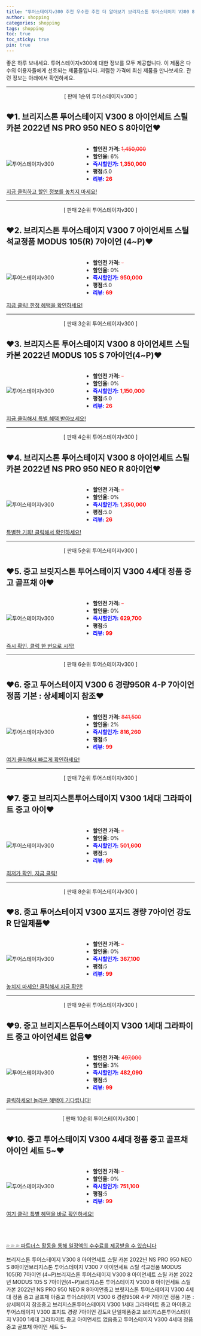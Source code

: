 ```yaml
---
title: "투어스테이지v300 추천 우수한 추천 더 알아보기 브리지스톤 투어스테이지 V300 8 아이언세트"
author: shopping
categories: shopping
tags: shopping
toc: true
toc_sticky: true
pin: true
---
```

좋은 하루 보내세요. 투어스테이지v300에 대한 정보를 모두 제공합니다. 이 제품은 다수의 이용자들에게 선호되는 제품들입니다. 저렴한 가격에 최신 제품을 만나보세요. 관련 정보는 아래에서 확인하세요.

---
<p class="toplist" style="margin: 0 auto; display: block; width: fit-content;">[ 판매 1순위 투어스테이지v300 ]</p>

<h2><strong>❤️1. 브리지스톤 투어스테이지 V300 8 아이언세트 스틸 카본 2022년 NS PRO 950 NEO S 8아이언❤️</strong></h2>

<div style="display: flex; align-items: center;">
    <div style="flex: 0.4;">
        <img src="https://thumbnail10.coupangcdn.com/thumbnails/remote/230x230ex/image/vendor_inventory/250a/fa7f501e548dcfa2d476a559a7001203b4dc86de2518a3ab256a066ba588.jpg" alt="투어스테이지v300" style="max-width: 100%;">
    </div>
    <div style="flex: 0.6; margin-left: 10px;">
        <ul>
            <li><strong>할인전 가격:</strong> <del style="color: red;">1,450,000</del></li>
            <li><strong>할인율:</strong> 6%</li>
            <li><span style='color:blue'><strong>즉시할인가:</strong></span> <span style='color:red'><strong>1,350,000</strong></span></li>
            <li><strong>평점:</strong>5.0</li>
            <li><span style='color:blue'><strong>리뷰:</strong></span> <span style='color:red'><strong>26</strong></span></li>
        </ul>
    </div>
</div>
<div class="center">
    <a href="https://selin100587001.github.io?lptag=AF9450613&subid=githubio&pageKey=6333733233&traceid=V0-153&itemId=13255540582&vendorItemId=87523738710" class="myButton">
        지금 클릭하고 할인 정보를 놓치지 마세요!
    </a>
</div>


---
<p class="toplist" style="margin: 0 auto; display: block; width: fit-content;">[ 판매 2순위 투어스테이지v300 ]</p>

<h2><strong>❤️2. 브리지스톤 투어스테이지 V300 7 아이언세트 스틸 석교정품 MODUS 105(R) 7아이언 (4~P)❤️</strong></h2>

<div style="display: flex; align-items: center;">
    <div style="flex: 0.4;">
        <img src="https://thumbnail10.coupangcdn.com/thumbnails/remote/230x230ex/image/vendor_inventory/1bdf/8ea4fc9bc1d11c95a4e33e8c2df48dec06d87580ca03c6a29eebea39f3a0.jpg" alt="투어스테이지v300" style="max-width: 100%;">
    </div>
    <div style="flex: 0.6; margin-left: 10px;">
        <ul>
            <li><strong>할인전 가격:</strong> <del style="color: red;">-</del></li>
            <li><strong>할인율:</strong> 0%</li>
            <li><span style='color:blue'><strong>즉시할인가:</strong></span> <span style='color:red'><strong>950,000</strong></span></li>
            <li><strong>평점:</strong>5.0</li>
            <li><span style='color:blue'><strong>리뷰:</strong></span> <span style='color:red'><strong>69</strong></span></li>
        </ul>
    </div>
</div>
<div class="center">
    <a href="https://selin100587001.github.io?lptag=AF9450613&subid=githubio&pageKey=1318462835&traceid=V0-153&itemId=2338448183&vendorItemId=88310525712" class="myButton">
        지금 클릭! 한정 혜택을 확인하세요!
    </a>
</div>


---
<p class="toplist" style="margin: 0 auto; display: block; width: fit-content;">[ 판매 3순위 투어스테이지v300 ]</p>

<h2><strong>❤️3. 브리지스톤 투어스테이지 V300 8 아이언세트 스틸 카본 2022년 MODUS 105 S 7아이언(4~P)❤️</strong></h2>

<div style="display: flex; align-items: center;">
    <div style="flex: 0.4;">
        <img src="https://thumbnail9.coupangcdn.com/thumbnails/remote/230x230ex/image/vendor_inventory/d5b3/4a37517a9ce615e18b34cdf3492bfdfb50cc1db08bb032fa89a4c4a426af.jpg" alt="투어스테이지v300" style="max-width: 100%;">
    </div>
    <div style="flex: 0.6; margin-left: 10px;">
        <ul>
            <li><strong>할인전 가격:</strong> <del style="color: red;">-</del></li>
            <li><strong>할인율:</strong> 0%</li>
            <li><span style='color:blue'><strong>즉시할인가:</strong></span> <span style='color:red'><strong>1,150,000</strong></span></li>
            <li><strong>평점:</strong>5.0</li>
            <li><span style='color:blue'><strong>리뷰:</strong></span> <span style='color:red'><strong>26</strong></span></li>
        </ul>
    </div>
</div>
<div class="center">
    <a href="https://selin100587001.github.io?lptag=AF9450613&subid=githubio&pageKey=6333733233&traceid=V0-153&itemId=13255540584&vendorItemId=87523738802" class="myButton">
        지금 클릭해서 특별 혜택 받아보세요!
    </a>
</div>


---
<p class="toplist" style="margin: 0 auto; display: block; width: fit-content;">[ 판매 4순위 투어스테이지v300 ]</p>

<h2><strong>❤️4. 브리지스톤 투어스테이지 V300 8 아이언세트 스틸 카본 2022년 NS PRO 950 NEO R 8아이언❤️</strong></h2>

<div style="display: flex; align-items: center;">
    <div style="flex: 0.4;">
        <img src="https://thumbnail10.coupangcdn.com/thumbnails/remote/230x230ex/image/vendor_inventory/250a/fa7f501e548dcfa2d476a559a7001203b4dc86de2518a3ab256a066ba588.jpg" alt="투어스테이지v300" style="max-width: 100%;">
    </div>
    <div style="flex: 0.6; margin-left: 10px;">
        <ul>
            <li><strong>할인전 가격:</strong> <del style="color: red;">-</del></li>
            <li><strong>할인율:</strong> 0%</li>
            <li><span style='color:blue'><strong>즉시할인가:</strong></span> <span style='color:red'><strong>1,350,000</strong></span></li>
            <li><strong>평점:</strong>5.0</li>
            <li><span style='color:blue'><strong>리뷰:</strong></span> <span style='color:red'><strong>26</strong></span></li>
        </ul>
    </div>
</div>
<div class="center">
    <a href="https://selin100587001.github.io?lptag=AF9450613&subid=githubio&pageKey=6333733233&traceid=V0-153&itemId=13255540577&vendorItemId=87523738961" class="myButton">
        특별한 기회! 클릭해서 확인하세요!
    </a>
</div>


---
<p class="toplist" style="margin: 0 auto; display: block; width: fit-content;">[ 판매 5순위 투어스테이지v300 ]</p>

<h2><strong>❤️5. 중고 브릿지스톤 투어스테이지 V300 4세대 정품 중고 골프채 아❤️</strong></h2>

<div style="display: flex; align-items: center;">
    <div style="flex: 0.4;">
        <img src="https://thumbnail7.coupangcdn.com/thumbnails/remote/230x230ex/image/vendor_inventory/e93e/294dc06e5b827a5671722d56da43ce43af00d33db1e8891a9f6bff4eb970.jpg" alt="투어스테이지v300" style="max-width: 100%;">
    </div>
    <div style="flex: 0.6; margin-left: 10px;">
        <ul>
            <li><strong>할인전 가격:</strong> <del style="color: red;">-</del></li>
            <li><strong>할인율:</strong> 0%</li>
            <li><span style='color:blue'><strong>즉시할인가:</strong></span> <span style='color:red'><strong>629,700</strong></span></li>
            <li><strong>평점:</strong>5</li>
            <li><span style='color:blue'><strong>리뷰:</strong></span> <span style='color:red'><strong>99</strong></span></li>
        </ul>
    </div>
</div>
<div class="center">
    <a href="https://selin100587001.github.io?lptag=AF9450613&subid=githubio&pageKey=8126322051&traceid=V0-153&itemId=23067485002&vendorItemId=90101065127" class="myButton">
        즉시 확인, 클릭 한 번으로 시작!
    </a>
</div>


---
<p class="toplist" style="margin: 0 auto; display: block; width: fit-content;">[ 판매 6순위 투어스테이지v300 ]</p>

<h2><strong>❤️6. 중고 투어스테이지 V300 6 경량950R 4-P 7아이언 정품 기본 : 상세페이지 참조❤️</strong></h2>

<div style="display: flex; align-items: center;">
    <div style="flex: 0.4;">
        <img src="https://thumbnail9.coupangcdn.com/thumbnails/remote/230x230ex/image/vendor_inventory/0c68/e46874cf58603f750b256a4d664f85e098bed3af7e66b9b2a94f0ba1c04f.jpg" alt="투어스테이지v300" style="max-width: 100%;">
    </div>
    <div style="flex: 0.6; margin-left: 10px;">
        <ul>
            <li><strong>할인전 가격:</strong> <del style="color: red;">841,500</del></li>
            <li><strong>할인율:</strong> 2%</li>
            <li><span style='color:blue'><strong>즉시할인가:</strong></span> <span style='color:red'><strong>816,260</strong></span></li>
            <li><strong>평점:</strong>5</li>
            <li><span style='color:blue'><strong>리뷰:</strong></span> <span style='color:red'><strong>99</strong></span></li>
        </ul>
    </div>
</div>
<div class="center">
    <a href="https://selin100587001.github.io?lptag=AF9450613&subid=githubio&pageKey=8228678838&traceid=V0-153&itemId=23675674229&vendorItemId=90701260580" class="myButton">
        여기 클릭해서 빠르게 확인하세요!
    </a>
</div>


---
<p class="toplist" style="margin: 0 auto; display: block; width: fit-content;">[ 판매 7순위 투어스테이지v300 ]</p>

<h2><strong>❤️7. 중고 브리지스톤투어스테이지 V300 1세대 그라파이트 중고 아이❤️</strong></h2>

<div style="display: flex; align-items: center;">
    <div style="flex: 0.4;">
        <img src="https://thumbnail7.coupangcdn.com/thumbnails/remote/230x230ex/image/vendor_inventory/6b47/111912d86a3b3b0aea04d55b662f75b7e8039f841168fbd4b22a90e90407.jpg" alt="투어스테이지v300" style="max-width: 100%;">
    </div>
    <div style="flex: 0.6; margin-left: 10px;">
        <ul>
            <li><strong>할인전 가격:</strong> <del style="color: red;">-</del></li>
            <li><strong>할인율:</strong> 0%</li>
            <li><span style='color:blue'><strong>즉시할인가:</strong></span> <span style='color:red'><strong>501,600</strong></span></li>
            <li><strong>평점:</strong>5</li>
            <li><span style='color:blue'><strong>리뷰:</strong></span> <span style='color:red'><strong>99</strong></span></li>
        </ul>
    </div>
</div>
<div class="center">
    <a href="https://selin100587001.github.io?lptag=AF9450613&subid=githubio&pageKey=8252815825&traceid=V0-153&itemId=23762344577&vendorItemId=90786743082" class="myButton">
        최저가 확인, 지금 클릭!
    </a>
</div>


---
<p class="toplist" style="margin: 0 auto; display: block; width: fit-content;">[ 판매 8순위 투어스테이지v300 ]</p>

<h2><strong>❤️8. 중고 투어스테이지 V300 포지드 경량 7아이언 강도R 단일제품❤️</strong></h2>

<div style="display: flex; align-items: center;">
    <div style="flex: 0.4;">
        <img src="https://thumbnail9.coupangcdn.com/thumbnails/remote/230x230ex/image/vendor_inventory/0d4a/d74cd7667e37eefafcbfa624e317d27c95953d9fcc3eb2a341508e6825d3.jpg" alt="투어스테이지v300" style="max-width: 100%;">
    </div>
    <div style="flex: 0.6; margin-left: 10px;">
        <ul>
            <li><strong>할인전 가격:</strong> <del style="color: red;">-</del></li>
            <li><strong>할인율:</strong> 0%</li>
            <li><span style='color:blue'><strong>즉시할인가:</strong></span> <span style='color:red'><strong>367,100</strong></span></li>
            <li><strong>평점:</strong>5</li>
            <li><span style='color:blue'><strong>리뷰:</strong></span> <span style='color:red'><strong>99</strong></span></li>
        </ul>
    </div>
</div>
<div class="center">
    <a href="https://selin100587001.github.io?lptag=AF9450613&subid=githubio&pageKey=8253575059&traceid=V0-153&itemId=23765334414&vendorItemId=90789691234" class="myButton">
        놓치지 마세요! 클릭해서 지금 확인!
    </a>
</div>


---
<p class="toplist" style="margin: 0 auto; display: block; width: fit-content;">[ 판매 9순위 투어스테이지v300 ]</p>

<h2><strong>❤️9. 중고 브리지스톤투어스테이지 V300 1세대 그라파이트 중고 아이언세트 없음❤️</strong></h2>

<div style="display: flex; align-items: center;">
    <div style="flex: 0.4;">
        <img src="https://thumbnail6.coupangcdn.com/thumbnails/remote/230x230ex/image/vendor_inventory/7333/9b3c167b94d23192bceee3c39cfe3dd4f39c1405dc04e9c433701e7536fc.jpg" alt="투어스테이지v300" style="max-width: 100%;">
    </div>
    <div style="flex: 0.6; margin-left: 10px;">
        <ul>
            <li><strong>할인전 가격:</strong> <del style="color: red;">497,000</del></li>
            <li><strong>할인율:</strong> 3%</li>
            <li><span style='color:blue'><strong>즉시할인가:</strong></span> <span style='color:red'><strong>482,090</strong></span></li>
            <li><strong>평점:</strong>5</li>
            <li><span style='color:blue'><strong>리뷰:</strong></span> <span style='color:red'><strong>99</strong></span></li>
        </ul>
    </div>
</div>
<div class="center">
    <a href="https://selin100587001.github.io?lptag=AF9450613&subid=githubio&pageKey=8252049837&traceid=V0-153&itemId=23759007134&vendorItemId=90783439740" class="myButton">
        클릭하세요! 놀라운 혜택이 기다립니다!
    </a>
</div>


---
<p class="toplist" style="margin: 0 auto; display: block; width: fit-content;">[ 판매 10순위 투어스테이지v300 ]</p>

<h2><strong>❤️10. 중고 투어스테이지 V300 4세대 정품 중고 골프채 아이언 세트 5~❤️</strong></h2>

<div style="display: flex; align-items: center;">
    <div style="flex: 0.4;">
        <img src="https://thumbnail9.coupangcdn.com/thumbnails/remote/230x230ex/image/vendor_inventory/f8cb/9661dd0398d2a537ec7ab8937bf8d82243b3d0ae1c3a0f751c6532a3f513.jpg" alt="투어스테이지v300" style="max-width: 100%;">
    </div>
    <div style="flex: 0.6; margin-left: 10px;">
        <ul>
            <li><strong>할인전 가격:</strong> <del style="color: red;">-</del></li>
            <li><strong>할인율:</strong> 0%</li>
            <li><span style='color:blue'><strong>즉시할인가:</strong></span> <span style='color:red'><strong>751,100</strong></span></li>
            <li><strong>평점:</strong>5</li>
            <li><span style='color:blue'><strong>리뷰:</strong></span> <span style='color:red'><strong>99</strong></span></li>
        </ul>
    </div>
</div>
<div class="center">
    <a href="https://selin100587001.github.io?lptag=AF9450613&subid=githubio&pageKey=8126313006&traceid=V0-153&itemId=23067444213&vendorItemId=90101024578" class="myButton">
        여기 클릭! 특별 혜택을 바로 확인하세요!
    </a>
</div>

<br><br><br>[💦 💦 💦 파트너스 활동을 통해 일정액의 수수료를 제공받을 수 있습니다](https://link.coupang.com/a/bcpT2c)<br><br>브리지스톤 투어스테이지 V300 8 아이언세트 스틸 카본 2022년 NS PRO 950 NEO S 8아이언브리지스톤 투어스테이지 V300 7 아이언세트 스틸 석교정품 MODUS 105(R) 7아이언 (4~P)브리지스톤 투어스테이지 V300 8 아이언세트 스틸 카본 2022년 MODUS 105 S 7아이언(4~P)브리지스톤 투어스테이지 V300 8 아이언세트 스틸 카본 2022년 NS PRO 950 NEO R 8아이언중고 브릿지스톤 투어스테이지 V300 4세대 정품 중고 골프채 아중고 투어스테이지 V300 6 경량950R 4-P 7아이언 정품 기본 : 상세페이지 참조중고 브리지스톤투어스테이지 V300 1세대 그라파이트 중고 아이중고 투어스테이지 V300 포지드 경량 7아이언 강도R 단일제품중고 브리지스톤투어스테이지 V300 1세대 그라파이트 중고 아이언세트 없음중고 투어스테이지 V300 4세대 정품 중고 골프채 아이언 세트 5~